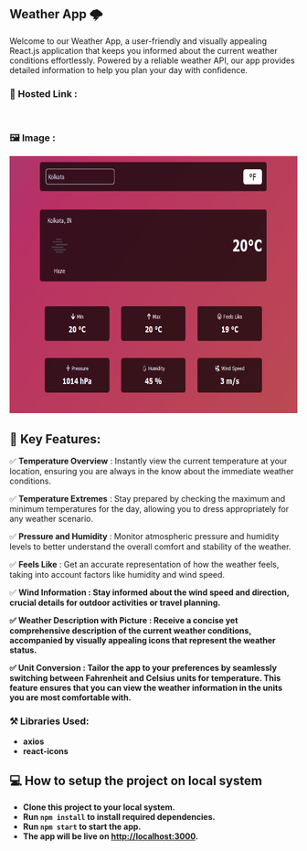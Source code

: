 ## Weather App 🌩
Welcome to our Weather App, a user-friendly and visually appealing React.js application that keeps you informed about the current weather conditions effortlessly. Powered by a reliable weather API, our app provides detailed information to help you plan your day with confidence.

### 🔗 Hosted Link : 
<br/>

### 🖼 Image :
<img src="./images/Wheather App.png"  width="650" height="450" >

##  🔑 Key Features:

✅ <b>Temperature Overview</b> : Instantly view the current temperature at your location, ensuring you are always in the know about the immediate weather conditions.

✅ <b>Temperature Extremes</b> : Stay prepared by checking the maximum and minimum temperatures for the day, allowing you to dress appropriately for any weather scenario.

✅ <b>Pressure and Humidity</b> : Monitor atmospheric pressure and humidity levels to better understand the overall comfort and stability of the weather.

✅ <b>Feels Like</b> : Get an accurate representation of how the weather feels, taking into account factors like humidity and wind speed.

✅ <b>Wind Information<b/> : Stay informed about the wind speed and direction, crucial details for outdoor activities or travel planning.

✅ <b>Weather Description with Picture</b> : Receive a concise yet comprehensive description of the current weather conditions, accompanied by visually appealing icons that represent the weather status.

✅ <b>Unit Conversion</b> : Tailor the app to your preferences by seamlessly switching between Fahrenheit and Celsius units for temperature. This feature ensures that you can view the weather information in the units you are most comfortable with.

### ⚒ Libraries Used:
- axios
- react-icons

## 💻 How to setup the project on local system
- Clone this project to your local system.
- Run `npm install` to install required dependencies.
- Run `npm start` to start the app.
- The app will be live on [http://localhost:3000](http://localhost:3000).
